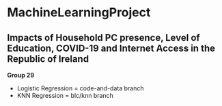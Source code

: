 # MachineLearningProject

## Impacts of Household PC presence, Level of Education, COVID-19 and Internet Access in the Republic of Ireland 

**Group 29**

* Logistic Regression = code-and-data branch  <br/>
* KNN Regression = blc/knn branch 

